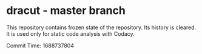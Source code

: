 # dracut - master branch

This repository contains frozen state of the repository.
Its history is cleared. It is used only for static code
analysis with Codacy.

Commit Time: 1688737804